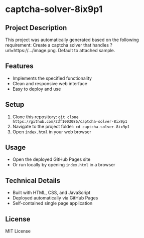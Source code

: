# captcha-solver-8ix9p1

## Project Description
This project was automatically generated based on the following requirement:
Create a captcha solver that handles ?url=https://.../image.png. Default to attached sample.

## Features
- Implements the specified functionality
- Clean and responsive web interface
- Easy to deploy and use

## Setup
1. Clone this repository: `git clone https://github.com/23f1003086/captcha-solver-8ix9p1`
2. Navigate to the project folder: `cd captcha-solver-8ix9p1`
3. Open `index.html` in your web browser

## Usage
- Open the deployed GitHub Pages site
- Or run locally by opening `index.html` in a browser

## Technical Details
- Built with HTML, CSS, and JavaScript
- Deployed automatically via GitHub Pages
- Self-contained single page application

## License
MIT License
